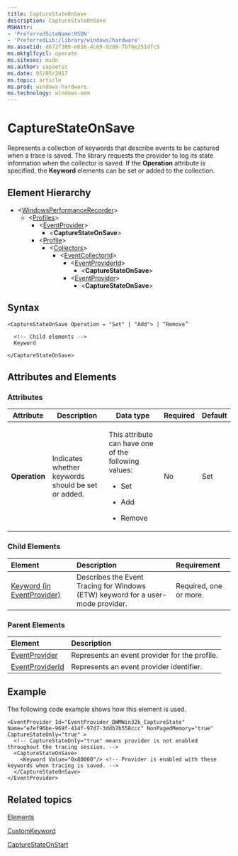 ```yaml
---
title: CaptureStateOnSave
description: CaptureStateOnSave
MSHAttr:
- 'PreferredSiteName:MSDN'
- 'PreferredLib:/library/windows/hardware'
ms.assetid: d672f309-e038-4c69-9288-fbf8e251dfc5
ms.mktglfcycl: operate
ms.sitesec: msdn
ms.author: sapaetsc
ms.date: 05/05/2017
ms.topic: article
ms.prod: windows-hardware
ms.technology: windows-oem
---
```


# CaptureStateOnSave


Represents a collection of keywords that describe events to be captured when a trace is saved. The library requests the provider to log its state information when the collector is saved. If the **Operation** attribute is specified, the **Keyword** elements can be set or added to the collection.

## Element Hierarchy


* \<[WindowsPerformanceRecorder](windowsperformancerecorder.md)\>
  * \<[Profiles](profiles.md)\>
    * \<[EventProvider](eventprovider.md)\>
      * \<**CaptureStateOnSave**\>
    * \<[Profile](profile-wpr.md)\>
      * \<[Collectors](collectors.md)\>
        * \<[EventCollectorId](eventcollectorid.md)\>
          * \<[EventProviderId](eventproviderid.md)\>
            * \<**CaptureStateOnSave**\>
          * \<[EventProvider](eventprovider.md)\>
            * \<**CaptureStateOnSave**\>


## Syntax


```
<CaptureStateOnSave Operation = "Set" | "Add"> | “Remove”

  <!-- Child elements -->
  Keyword

</CaptureStateOnSave>
```

## Attributes and Elements


### Attributes

<table>
<thead>
<tr class="header">
<th>Attribute</th>
<th>Description</th>
<th>Data type</th>
<th>Required</th>
<th>Default</th>
</tr>
</thead>
<tbody>
<tr class="odd">
<td><p><strong>Operation</strong></p></td>
<td><p>Indicates whether keywords should be set or added.</p></td>
<td><p>This attribute can have one of the following values:</p>
<ul>
<li><p>Set</p></li>
<li><p>Add</p></li>
<li><p>Remove</p></li>
</ul></td>
<td><p>No</p></td>
<td><p>Set</p></td>
</tr>
</tbody>
</table>


### Child Elements

| Element                                                     | Description                                                                     | Requirement            |
|:------------------------------------------------------------|:--------------------------------------------------------------------------------|:-----------------------|
| [Keyword (in EventProvider)](keyword--in-eventprovider-.md) | Describes the Event Tracing for Windows (ETW) keyword for a user-mode provider. | Required, one or more. |


### Parent Elements

| Element                               | Description                                   |
|:--------------------------------------|:----------------------------------------------|
| [EventProvider](eventprovider.md)     | Represents an event provider for the profile. |
| [EventProviderId](eventproviderid.md) | Represents an event provider identifier.      |


## Example


The following code example shows how this element is used.

```
<EventProvider Id="EventProvider_DWMWin32k_CaptureState" Name="e7ef96be-969f-414f-97d7-3ddb7b558ccc" NonPagedMemory="true" CaptureStateOnly="true" > 
  <!-- CaptureStateOnly="true" means provider is not enabled throughout the tracing session. -->
  <CaptureStateOnSave>
    <Keyword Value="0x80000"/> <!-- Provider is enabled with these keywords when tracing is saved. -->
  </CaptureStateOnSave>
</EventProvider>
```

## Related topics


[Elements](elements.md)

[CustomKeyword](customkeyword.md)

[CaptureStateOnStart](capturestateonstart.md)

